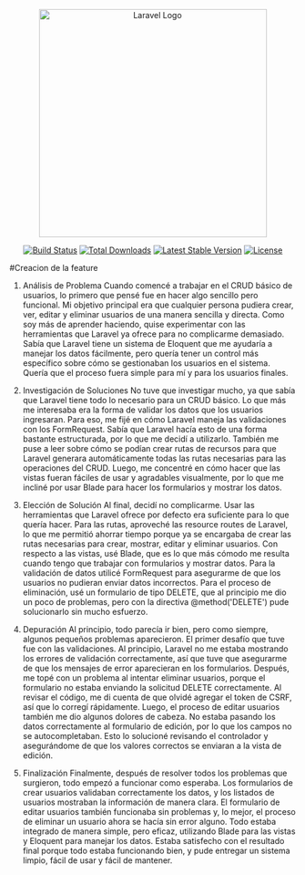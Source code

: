 <p align="center"><a href="https://laravel.com" target="_blank"><img src="https://raw.githubusercontent.com/laravel/art/master/logo-lockup/5%20SVG/2%20CMYK/1%20Full%20Color/laravel-logolockup-cmyk-red.svg" width="400" alt="Laravel Logo"></a></p>

<p align="center">
<a href="https://github.com/laravel/framework/actions"><img src="https://github.com/laravel/framework/workflows/tests/badge.svg" alt="Build Status"></a>
<a href="https://packagist.org/packages/laravel/framework"><img src="https://img.shields.io/packagist/dt/laravel/framework" alt="Total Downloads"></a>
<a href="https://packagist.org/packages/laravel/framework"><img src="https://img.shields.io/packagist/v/laravel/framework" alt="Latest Stable Version"></a>
<a href="https://packagist.org/packages/laravel/framework"><img src="https://img.shields.io/packagist/l/laravel/framework" alt="License"></a>
</p>

#Creacion de la feature

1. Análisis de Problema
Cuando comencé a trabajar en el CRUD básico de usuarios, lo primero que pensé fue en hacer algo sencillo pero funcional. Mi objetivo principal era que cualquier persona pudiera crear, ver, editar y eliminar usuarios de una manera sencilla y directa. Como soy más de aprender haciendo, quise experimentar con las herramientas que Laravel ya ofrece para no complicarme demasiado. Sabía que Laravel tiene un sistema de Eloquent que me ayudaría a manejar los datos fácilmente, pero quería tener un control más específico sobre cómo se gestionaban los usuarios en el sistema. Quería que el proceso fuera simple para mí y para los usuarios finales.

2. Investigación de Soluciones
No tuve que investigar mucho, ya que sabía que Laravel tiene todo lo necesario para un CRUD básico. Lo que más me interesaba era la forma de validar los datos que los usuarios ingresaran. Para eso, me fijé en cómo Laravel maneja las validaciones con los FormRequest. Sabía que Laravel hacía esto de una forma bastante estructurada, por lo que me decidí a utilizarlo. También me puse a leer sobre cómo se podían crear rutas de recursos para que Laravel generara automáticamente todas las rutas necesarias para las operaciones del CRUD. Luego, me concentré en cómo hacer que las vistas fueran fáciles de usar y agradables visualmente, por lo que me incliné por usar Blade para hacer los formularios y mostrar los datos.

3. Elección de Solución
Al final, decidí no complicarme. Usar las herramientas que Laravel ofrece por defecto era suficiente para lo que quería hacer. Para las rutas, aproveché las resource routes de Laravel, lo que me permitió ahorrar tiempo porque ya se encargaba de crear las rutas necesarias para crear, mostrar, editar y eliminar usuarios. Con respecto a las vistas, usé Blade, que es lo que más cómodo me resulta cuando tengo que trabajar con formularios y mostrar datos. Para la validación de datos utilicé FormRequest para asegurarme de que los usuarios no pudieran enviar datos incorrectos. Para el proceso de eliminación, usé un formulario de tipo DELETE, que al principio me dio un poco de problemas, pero con la directiva @method('DELETE') pude solucionarlo sin mucho esfuerzo.

4. Depuración
Al principio, todo parecía ir bien, pero como siempre, algunos pequeños problemas aparecieron. El primer desafío que tuve fue con las validaciones. Al principio, Laravel no me estaba mostrando los errores de validación correctamente, así que tuve que asegurarme de que los mensajes de error aparecieran en los formularios. Después, me topé con un problema al intentar eliminar usuarios, porque el formulario no estaba enviando la solicitud DELETE correctamente. Al revisar el código, me di cuenta de que olvidé agregar el token de CSRF, así que lo corregí rápidamente. Luego, el proceso de editar usuarios también me dio algunos dolores de cabeza. No estaba pasando los datos correctamente al formulario de edición, por lo que los campos no se autocompletaban. Esto lo solucioné revisando el controlador y asegurándome de que los valores correctos se enviaran a la vista de edición.

5. Finalización
Finalmente, después de resolver todos los problemas que surgieron, todo empezó a funcionar como esperaba. Los formularios de crear usuarios validaban correctamente los datos, y los listados de usuarios mostraban la información de manera clara. El formulario de editar usuarios también funcionaba sin problemas y, lo mejor, el proceso de eliminar un usuario ahora se hacía sin error alguno. Todo estaba integrado de manera simple, pero eficaz, utilizando Blade para las vistas y Eloquent para manejar los datos. Estaba satisfecho con el resultado final porque todo estaba funcionando bien, y pude entregar un sistema limpio, fácil de usar y fácil de mantener.
